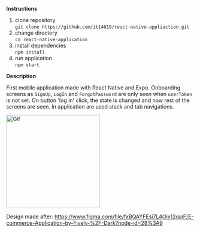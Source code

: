 **Instructions**
1. clone repository </br> `git clone https://github.com/it14019/react-native-appliaction.git`
2. change directory </br> `cd react-native-application`
3. install dependencies </br> `npm install`
4. run application </br> `npm start`

**Description**

First mobile application made with React Native and Expo. Onboarding screens as `SignUp`, `LogIn` and `ForgotPassword` are only seen when `userToken` is not set. On button 'log in' click, the state is changed and now rest of the screens are seen.
In application are used stack and tab navigations.

<img src="application-gif.gif" width="250" alt="Gif">

Design made after:
https://www.figma.com/file/fxBQAYFEsi7L4Oix12qaiF/E-commerce-Application-by-Fively-%2F-Dark?node-id=28%3A9